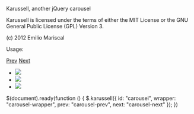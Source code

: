 Karussell, another jQuery carousel

Karussell is licensed under the terms of either the MIT License or the GNU General Public License (GPL) Version 3.

(c) 2012 Emilio Mariscal

Usage:

<div id="carousel-wrapper" class="carousel-wrapper">    
  <a id="carousel-prev" class="carousel-prev" href="#prev">Prev</a>
  <a id="carousel-next" class="carousel-next" href="#next">Next</a> 
  <ul id="carousel" class="carousel">
      <li><img src="img/photo1.jpg" /></li>
      <li><img src="img/photo2.jpg" /></li>
      <li><img src="img/photo3.jpg" /></li> 
  </ul>
</div>

$(document).ready(function () {
    $.karussell({
        id: "carousel",
        wrapper: "carousel-wrapper",
        prev: "carousel-prev",
        next: "carousel-next"
    });
})

